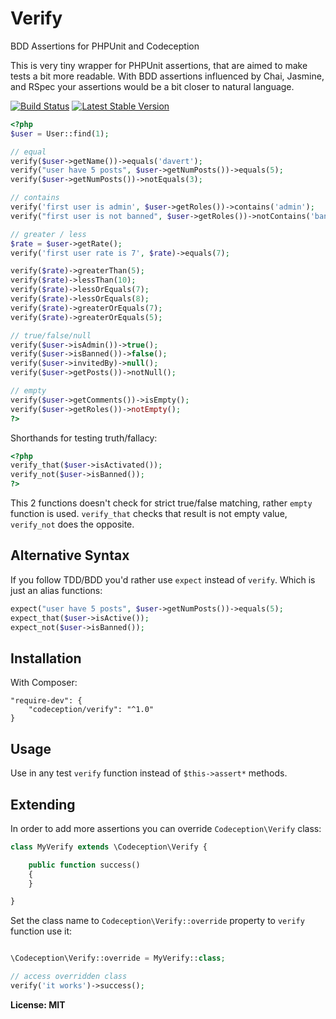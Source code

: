 Verify
======

BDD Assertions for PHPUnit and Codeception

This is very tiny wrapper for PHPUnit assertions, that are aimed to make tests a bit more readable.
With BDD assertions influenced by Chai, Jasmine, and RSpec your assertions would be a bit closer to natural language.

[![Build Status](https://travis-ci.org/Codeception/Verify.png?branch=master)](https://travis-ci.org/Codeception/Verify) [![Latest Stable Version](https://poser.pugx.org/codeception/verify/v/stable.png)](https://packagist.org/packages/codeception/verify)


``` php
<?php
$user = User::find(1);

// equal
verify($user->getName())->equals('davert');
verify("user have 5 posts", $user->getNumPosts())->equals(5);
verify($user->getNumPosts())->notEquals(3);

// contains
verify('first user is admin', $user->getRoles())->contains('admin');
verify("first user is not banned", $user->getRoles())->notContains('banned');

// greater / less
$rate = $user->getRate();
verify('first user rate is 7', $rate)->equals(7);

verify($rate)->greaterThan(5);
verify($rate)->lessThan(10);
verify($rate)->lessOrEquals(7);
verify($rate)->lessOrEquals(8);
verify($rate)->greaterOrEquals(7);
verify($rate)->greaterOrEquals(5);

// true/false/null
verify($user->isAdmin())->true();
verify($user->isBanned())->false();
verify($user->invitedBy)->null();
verify($user->getPosts())->notNull();

// empty
verify($user->getComments())->isEmpty();
verify($user->getRoles())->notEmpty();
?>
```

Shorthands for testing truth/fallacy:

``` php
<?php
verify_that($user->isActivated());
verify_not($user->isBanned());
?>
```

This 2 functions doesn't check for strict true/false matching, rather `empty` function is used.
`verify_that` checks that result is not empty value, `verify_not` does the opposite.

## Alternative Syntax

If you follow TDD/BDD you'd rather use `expect` instead of `verify`. Which is just an alias functions:

``` php
expect("user have 5 posts", $user->getNumPosts())->equals(5);
expect_that($user->isActive());
expect_not($user->isBanned());
```


## Installation

With Composer:

```
"require-dev": {
    "codeception/verify": "^1.0"
}
```

## Usage

Use in any test `verify` function instead of `$this->assert*` methods.

## Extending

In order to add more assertions you can override `Codeception\Verify` class:

```php
class MyVerify extends \Codeception\Verify {

    public function success()
    {
    }

}
```

Set the class name to `Codeception\Verify::override` property to `verify` function use it:
  
```php

\Codeception\Verify::override = MyVerify::class;

// access overridden class
verify('it works')->success();
```


**License: MIT**

